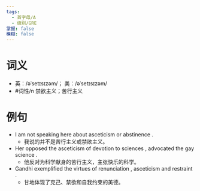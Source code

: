 ```yaml
---
tags:
  - 首字母/A
  - 级别/GRE
掌握: false
模糊: false
---
```

# 词义
- 英：/əˈsetɪsɪzəm/； 美：/əˈsetɪsɪzəm/
- #词性/n  禁欲主义；苦行主义
# 例句
- I am not speaking here about asceticism or abstinence .
	- 我说的并不是苦行主义或禁欲主义。
- Her opposed the asceticism of devotion to sciences , advocated the gay science .
	- 他反对为科学献身的苦行主义，主张快乐的科学。
- Gandhi exemplified the virtues of renunciation , asceticism and restraint .
	- 甘地体现了克己、禁欲和自我约束的美德。
